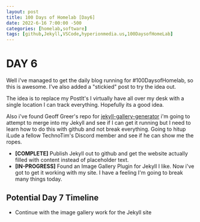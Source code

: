 ```yaml
---
layout: post
title: 100 Days of Homelab [Day6]
date: 2022-6-16 7:00:00 -500
categories: [homelab,software]
tags: [github,Jekyll,VSCode,hyperionmedia.us,100DaysofHomeLab]
---
```


# DAY 6

Well i\'ve managed to get the daily blog running for #100DaysofHomelab, so this is awesome.  I\'ve also added a "stickied" post to try the idea out.

The idea is to replace my PostIt\'s I virtually have all over my desk with a single location I can track everything. Hopefully its a good idea.

Also i\'ve found Geoff Greer\'s repo for 
[jekyll-gallery-generator](https://github.com/ggreer/jekyll-gallery-generator) i\'m going to attempt to merge into my Jekyll and see if I can get it running but I need to learn how to do this with github and not break everything.  Going to hitup iLude a fellow TechnoTim\'s Discord member and see if he can show me the ropes.

* **[COMPLETE]** Publish Jekyll out to github and get the website actually filled with content instead of placeholder text.
* **[IN-PROGRESS]** Found an Image Gallery Plugin for Jekyll I like.  Now i\'ve got to get it working with my site.  I have a feeling I\'m going to break many things today.

## Potential Day 7 Timeline
* Continue with the image gallery work for the Jekyll site